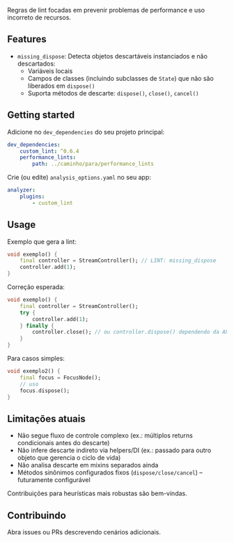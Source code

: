 <!-- 
This README describes the package. If you publish this package to pub.dev,
this README's contents appear on the landing page for your package.

For information about how to write a good package README, see the guide for
[writing package pages](https://dart.dev/guides/libraries/writing-package-pages). 

For general information about developing packages, see the Dart guide for
[creating packages](https://dart.dev/guides/libraries/create-library-packages)
and the Flutter guide for
[developing packages and plugins](https://flutter.dev/developing-packages). 
-->

Regras de lint focadas em prevenir problemas de performance e uso incorreto de recursos.

## Features

- `missing_dispose`: Detecta objetos descartáveis instanciados e não descartados:
	- Variáveis locais
	- Campos de classes (incluindo subclasses de `State`) que não são liberados em `dispose()`
	- Suporta métodos de descarte: `dispose()`, `close()`, `cancel()`

## Getting started

Adicione no `dev_dependencies` do seu projeto principal:

```yaml
dev_dependencies:
	custom_lint: ^0.6.4
	performance_lints:
		path: ../caminho/para/performance_lints
```

Crie (ou edite) `analysis_options.yaml` no seu app:

```yaml
analyzer:
	plugins:
		- custom_lint
```

## Usage

Exemplo que gera a lint:

```dart
void exemplo() {
	final controller = StreamController(); // LINT: missing_dispose
	controller.add(1);
}
```

Correção esperada:

```dart
void exemplo() {
	final controller = StreamController();
	try {
		controller.add(1);
	} finally {
		controller.close(); // ou controller.dispose() dependendo da API
	}
}
```

Para casos simples:

```dart
void exemplo2() {
	final focus = FocusNode();
	// uso
	focus.dispose();
}
```

## Limitações atuais

- Não segue fluxo de controle complexo (ex.: múltiplos returns condicionais antes do descarte)
- Não infere descarte indireto via helpers/DI (ex.: passado para outro objeto que gerencia o ciclo de vida)
- Não analisa descarte em mixins separados ainda
- Métodos sinônimos configurados fixos (`dispose/close/cancel`) – futuramente configurável

Contribuições para heurísticas mais robustas são bem-vindas.

## Contribuindo

Abra issues ou PRs descrevendo cenários adicionais. 
